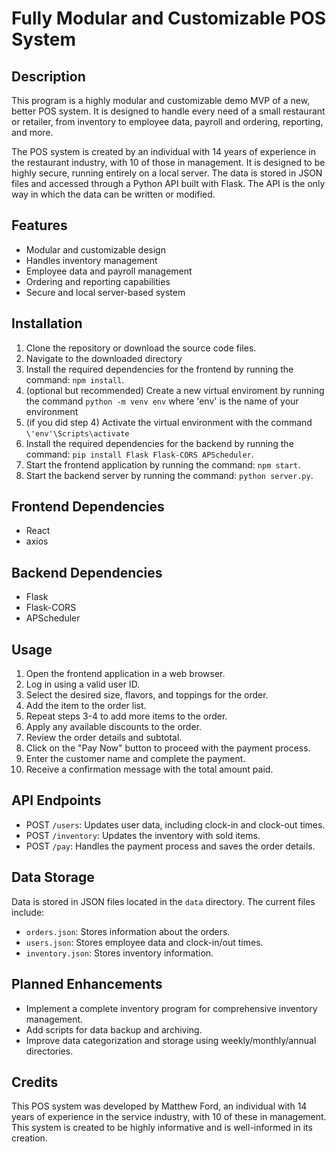 # Fully Modular and Customizable POS System

## Description
This program is a highly modular and customizable demo MVP of a new, better POS system. It is designed to handle every need of a small restaurant or retailer, from inventory to employee data, payroll and ordering, reporting, and more.

The POS system is created by an individual with 14 years of experience in the restaurant industry, with 10 of those in management. It is designed to be highly secure, running entirely on a local server. The data is stored in JSON files and accessed through a Python API built with Flask. The API is the only way in which the data can be written or modified.

## Features
- Modular and customizable design
- Handles inventory management
- Employee data and payroll management
- Ordering and reporting capabilities
- Secure and local server-based system

## Installation
1. Clone the repository or download the source code files.
2. Navigate to the downloaded directory
3. Install the required dependencies for the frontend by running the command: `npm install`.
4. (optional but recommended) Create a new virtual enviroment by running the command `python -m venv env` where 'env' is the name of your environment
5. (if you did step 4) Activate the virtual environment with the command `\'env'\Scripts\activate`
6. Install the required dependencies for the backend by running the command: `pip install Flask Flask-CORS APScheduler`.
7. Start the frontend application by running the command: `npm start`.
8. Start the backend server by running the command: `python server.py`.

## Frontend Dependencies
- React
- axios

## Backend Dependencies
- Flask
- Flask-CORS
- APScheduler

## Usage
1. Open the frontend application in a web browser.
2. Log in using a valid user ID.
3. Select the desired size, flavors, and toppings for the order.
4. Add the item to the order list.
5. Repeat steps 3-4 to add more items to the order.
6. Apply any available discounts to the order.
7. Review the order details and subtotal.
8. Click on the "Pay Now" button to proceed with the payment process.
9. Enter the customer name and complete the payment.
10. Receive a confirmation message with the total amount paid.

## API Endpoints
- POST `/users`: Updates user data, including clock-in and clock-out times.
- POST `/inventory`: Updates the inventory with sold items.
- POST `/pay`: Handles the payment process and saves the order details.

## Data Storage
Data is stored in JSON files located in the `data` directory. The current files include:
- `orders.json`: Stores information about the orders.
- `users.json`: Stores employee data and clock-in/out times.
- `inventory.json`: Stores inventory information.

## Planned Enhancements
- Implement a complete inventory program for comprehensive inventory management.
- Add scripts for data backup and archiving.
- Improve data categorization and storage using weekly/monthly/annual directories.

## Credits
This POS system was developed by Matthew Ford, an individual with 14 years of experience in the service industry, with 10 of these in management. This system is created to be highly informative and is well-informed
in its creation.

